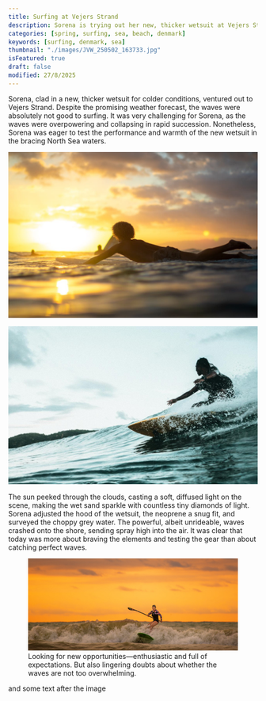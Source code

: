```yaml
---
title: Surfing at Vejers Strand
description: Sorena is trying out her new, thicker wetsuit at Vejers Strand in waves that are not well suited for surfing.
categories: [spring, surfing, sea, beach, denmark]
keywords: [surfing, denmark, sea]
thumbnail: "./images/JVW_250502_163733.jpg"
isFeatured: true
draft: false
modified: 27/8/2025
---
```


Sorena, clad in a new, thicker wetsuit for colder conditions, ventured out to Vejers Strand. Despite the promising weather forecast, the waves were absolutely not good to surfing. It was very challenging for Sorena, as the waves were overpowering and collapsing in rapid succession. Nonetheless, Sorena was eager to test the performance and warmth of the new wetsuit in the bracing North Sea waters.

![A surfer in a black wetsuit holding a surfboard, standing on the beach facing the ocean waves.](./images/JVW_250502_163733.jpg)

![A surfer paddling on a surfboard in the ocean with sunlight reflecting off the waves.](./images/JVW_250502_164115.jpg)

The sun peeked through the clouds, casting a soft, diffused light on the scene, making the wet sand sparkle with countless tiny diamonds of light. Sorena adjusted the hood of the wetsuit, the neoprene a snug fit, and surveyed the choppy grey water. The powerful, albeit unrideable, waves crashed onto the shore, sending spray high into the air. It was clear that today was more about braving the elements and testing the gear than about catching perfect waves.

<figure>
  <img src="./images/JVW_250502_164730.jpg" alt="A surfer in a black wetsuit walks along the shore, carrying a blue surfboard." />
  <figcaption>Looking for new opportunities—enthusiastic and full of expectations. But also lingering doubts about whether the waves are not too overwhelming.</figcaption>
</figure>

and some text after the image
